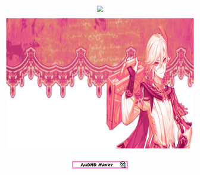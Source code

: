<div align="center">
 
 ![](https://komarev.com/ghpvc/?username=kavehirl&abbreviated=true&label=VISITORS&color=DE407E)

<picture>
 <source media="(prefers-color-scheme: dark)" srcset=https://github.com/kavehirl/kavehirl/blob/main/SPOILER_Untitled565_20241023181658.png height=350 width=900>
 <source media="(prefers-color-scheme: light)" srcset=https://github.com/kavehirl/kavehirl/blob/main/SPOILER_Untitled565_20241023181658.png height=350 width=900>
 <img alt=me src=https://github.com/kavehirl/kavehirl/blob/main/SPOILER_Untitled565_20241023181658.png height=350 width=900>
</picture>
</div>
⠀
<div align="center">
 
 ![](https://github.com/kavehirl/kavehirl/blob/main/Tumblr_l_17628080995357.gif)
</div>
